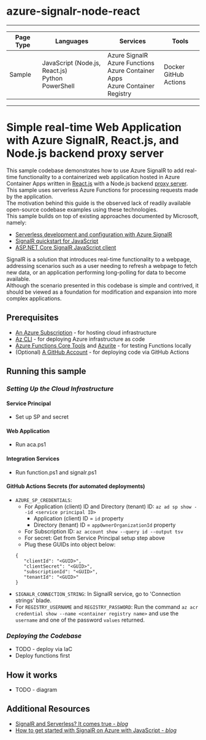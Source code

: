 # azure-signalr-node-react

---

| Page Type | Languages                                                  | Services                                                                                   | Tools                      |
| --------- | ---------------------------------------------------------- | ------------------------------------------------------------------------------------------ | -------------------------- |
| Sample    | JavaScript (Node.js, React.js) <br> Python <br> PowerShell | Azure SignalR <br> Azure Functions <br> Azure Container Apps <br> Azure Container Registry | Docker <br> GitHub Actions |

---

# Simple real-time Web Application with Azure SignalR, React.js, and Node.js backend proxy server

This sample codebase demonstrates how to use Azure SignalR to add real-time functionality to a containerized web application hosted in Azure Container Apps written in [React.js](https://reactjs.org/) with a Node.js backend [proxy server](https://en.wikipedia.org/wiki/Proxy_server). This sample uses serverless Azure Functions for processing requests made by the application.
<br>
The motivation behind this guide is the observed lack of readily available open-source codebase examples using these technologies.
<br>
This sample builds on top of existing approaches documented by Microsoft, namely:

-   [Serverless development and configuration with Azure SignalR](https://learn.microsoft.com/en-us/azure/azure-signalr/signalr-concept-serverless-development-config)
-   [SignalR quickstart for JavaScript](https://learn.microsoft.com/en-us/azure/azure-signalr/signalr-quickstart-azure-functions-javascript)
-   [ASP.NET Core SignalR JavaScript client](https://learn.microsoft.com/en-us/aspnet/core/signalr/javascript-client?view=aspnetcore-7.0&tabs=visual-studio)

SignalR is a solution that introduces real-time functionality to a webpage, addressing scenarios such as a user needing to refresh a webpage to fetch new data, or an application performing long-polling for data to become available.
<br>
Although the scenario presented in this codebase is simple and contrived, it should be viewed as a foundation for modification and expansion into more complex applications.

## Prerequisites

-   [An Azure Subscription](https://azure.microsoft.com/en-us/free/) - for hosting cloud infrastructure
-   [Az CLI](https://learn.microsoft.com/en-us/cli/azure/install-azure-cli) - for deploying Azure infrastructure as code
-   [Azure Functions Core Tools](https://docs.microsoft.com/en-us/azure/azure-functions/functions-run-local?tabs=v4%2Cwindows%2Ccsharp%2Cportal%2Cbash) and [Azurite](https://learn.microsoft.com/en-us/azure/storage/common/storage-use-azurite?tabs=visual-studio) - for testing Functions locally
-   (Optional) [A GitHub Account](https://github.com/join) - for deploying code via GitHub Actions

## Running this sample

### _*Setting Up the Cloud Infrastructure*_

#### Service Principal

-   Set up SP and secret

#### Web Application

-   Run aca.ps1

#### Integration Services

-   Run function.ps1 and signalr.ps1

#### GitHub Actions Secrets (for automated deployments)

-   `AZURE_SP_CREDENTIALS`:
    -   For Application (client) ID and Directory (tenant) ID: `az ad sp show --id <service principal ID>`
        -   Application (client) ID = `id` property
        -   Directory (tenant) ID = `appOwnerOrganizationId` property
    -   For Subscription ID: `az account show --query id --output tsv`
    -   For secret: Get from Service Principal setup step above
    -   Plug these GUIDs into object below:
    ```
    {
       "clientId": "<GUID>",
       "clientSecret": "<GUID>",
       "subscriptionId": "<GUID>",
       "tenantId": "<GUID>"
    }
    ```
-   `SIGNALR_CONNECTION_STRING`: In SignalR service, go to 'Connection strings' blade.
-   For `REGISTRY_USERNAME` and `REGISTRY_PASSWORD`: Run the command `az acr credential show --name <container registry name>` and use the `username` and one of the password `values` returned.

### _*Deploying the Codebase*_

-   TODO - deploy via IaC
- Deploy functions first

## How it works

- TODO - diagram

## Additional Resources

-   [SignalR and Serverless? It comes true - _blog_](https://www.nellysattari.com/serverless-signalr/)
-   [How to get started with SignalR on Azure with JavaScript - _blog_](https://www.freecodecamp.org/news/getting-started-with-signalr-in-azure-using-javascript/)
